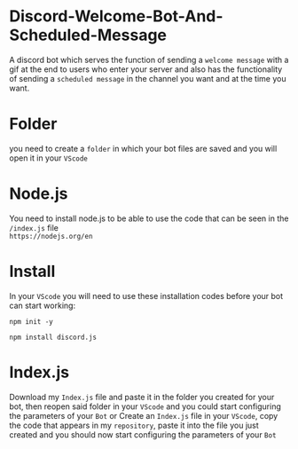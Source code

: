 # Discord-Welcome-Bot-And-Scheduled-Message
A discord bot which serves the function of sending a `welcome message` with a gif at the end to users who enter your server and also has the functionality of sending a `scheduled message` in the channel you want and at the time you want.

# Folder
you need to create a `folder` in which your bot files are saved and you will open it in your `VScode`

# Node.js
You need to install node.js to be able to use the code that can be seen in the `/index.js` file                                       
`https://nodejs.org/en`

# Install
In your `VScode` you will need to use these installation codes before your bot can start working:              
```
npm init -y
```                                                                                                                   
```
npm install discord.js
```
# Index.js
Download my `Index.js` file and paste it in the folder you created for your bot, then reopen said folder in your `VScode` and you could start configuring the parameters of your `Bot`
or
Create an `Index.js` file in your `VScode`, copy the code that appears in my `repository`, paste it into the file you just created and you should now start configuring the parameters of your `Bot`
